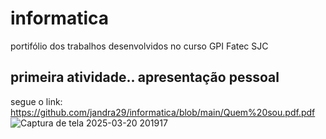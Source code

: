 # informatica
portifólio dos trabalhos desenvolvidos no curso GPI Fatec SJC
## primeira atividade.. apresentação pessoal 
segue o link: https://github.com/jandra29/informatica/blob/main/Quem%20sou.pdf.pdf
![Captura de tela 2025-03-20 201917](https://github.com/user-attachments/assets/dd7d73a2-787b-4ac2-9534-54a45e1a91ac)
